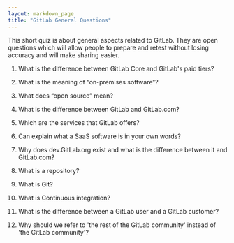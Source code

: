 ```yaml
---
layout: markdown_page
title: "GitLab General Questions"
---
```

This short quiz is about general aspects related to GitLab. They are open questions which will allow people to prepare and retest without losing accuracy and will make sharing easier.


1. What is the difference between GitLab Core and GitLab's paid tiers?

1. What is the meaning of “on-premises software”?

1. What does “open source” mean?

1. What is the difference between GitLab and GitLab.com?

1. Which are the services that GitLab offers?

1. Can explain what a SaaS software is in your own words?

1. Why does dev.GitLab.org exist and what is the difference between it and GitLab.com?

1. What is a repository?

1. What is Git?

1. What is Continuous integration?

1. What is the difference between a GitLab user and a GitLab customer?

1. Why should we refer to 'the rest of the GitLab community' instead of 'the GitLab community'?